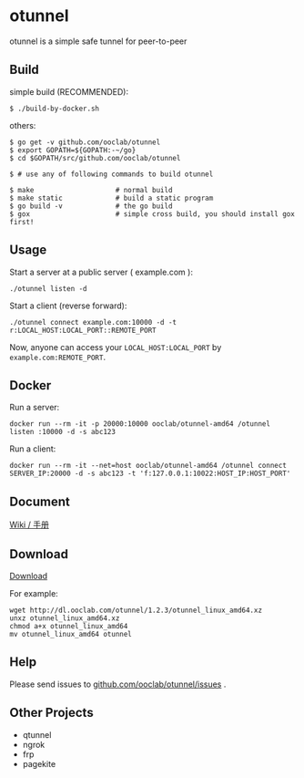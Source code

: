 # otunnel

otunnel is a simple safe tunnel for peer-to-peer

## Build

simple build (RECOMMENDED):

```
$ ./build-by-docker.sh
```

others:

```
$ go get -v github.com/ooclab/otunnel
$ export GOPATH=${GOPATH:-~/go}
$ cd $GOPATH/src/github.com/ooclab/otunnel

$ # use any of following commands to build otunnel

$ make                    # normal build
$ make static             # build a static program
$ go build -v             # the go build
$ gox                     # simple cross build, you should install gox first!
```

## Usage

Start a server at a public server ( example.com ):

```
./otunnel listen -d
```

Start a client (reverse forward):

```
./otunnel connect example.com:10000 -d -t r:LOCAL_HOST:LOCAL_PORT::REMOTE_PORT
```

Now, anyone can access your `LOCAL_HOST:LOCAL_PORT` by `example.com:REMOTE_PORT`.

## Docker

Run a server:

```
docker run --rm -it -p 20000:10000 ooclab/otunnel-amd64 /otunnel listen :10000 -d -s abc123
```

Run a client:

```
docker run --rm -it --net=host ooclab/otunnel-amd64 /otunnel connect SERVER_IP:20000 -d -s abc123 -t 'f:127.0.0.1:10022:HOST_IP:HOST_PORT'
```

## Document

[Wiki / 手册](https://github.com/ooclab/otunnel/wiki)

## Download

[Download](http://dl.ooclab.com/otunnel/)

For example:

```
wget http://dl.ooclab.com/otunnel/1.2.3/otunnel_linux_amd64.xz
unxz otunnel_linux_amd64.xz
chmod a+x otunnel_linux_amd64
mv otunnel_linux_amd64 otunnel
```

## Help

Please send issues to [github.com/ooclab/otunnel/issues](https://github.com/ooclab/otunnel/issues) .

## Other Projects

- qtunnel
- ngrok
- frp
- pagekite
